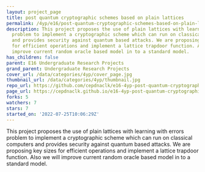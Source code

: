 ```yaml
---
layout: project_page
title: post quantum cryptographic schemes based on plain lattices
permalink: /4yp/e16/post-quantum-cryptographic-schemes-based-on-plain-lattices/
description: This project proposes the use of plain lattices with learning with errors
  problem to implement a cryptographic scheme which can run on classical computers
  and provides security against quantum based attacks. We are proposing key sizes
  for efficient operations and implement a lattice trapdoor function. Also we will
  improve current random oracle based model in to a standard model.
has_children: false
parent: E16 Undergraduate Research Projects
grand_parent: Undergraduate Research Projects
cover_url: /data/categories/4yp/cover_page.jpg
thumbnail_url: /data/categories/4yp/thumbnail.jpg
repo_url: https://github.com/cepdnaclk/e16-4yp-post-quantum-cryptographic-schemes-based-on-plain-lattices
page_url: https://cepdnaclk.github.io/e16-4yp-post-quantum-cryptographic-schemes-based-on-plain-lattices
forks: 5
watchers: 7
stars: 7
started_on: '2022-07-25T10:06:29Z'
---
```


This project proposes the use of plain lattices with learning with errors problem to implement a cryptographic scheme which can run on classical computers and provides security against quantum based attacks. We are proposing key sizes for efficient operations and implement a lattice trapdoor function. Also we will improve current random oracle based model in to a standard model.